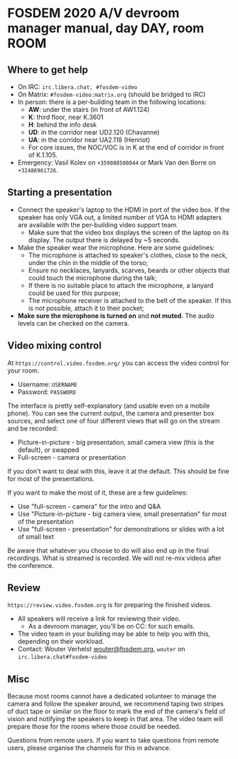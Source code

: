 # FOSDEM 2020 A/V devroom manager manual, day DAY, room ROOM
## Where to get help

* On IRC: `irc.libera.chat, #fosdem-video`
* On Matrix: `#fosdem-video:matrix.org` (should be bridged to IRC)
* In person: there is a per-building team in the following locations:
	* **AW**: under the stairs (in front of AW1.124)
	* **K**: third floor, near K.3601
	* **H**: behind the info desk
	* **UD**: in the corridor near UD2.120 (Chavanne)
	* **UA**: in the corridor near UA2.118 (Henriot)
	* For core issues, the NOC/VOC is in K at the end of corridor in front of K.1.105.
* Emergency: Vasil Kolev on `+359888508044` or Mark Van den Borre on `+32486961726`.

## Starting a presentation

* Connect the speaker's laptop to the HDMI in port of the video box. If the speaker has only VGA out, a limited number of VGA to HDMI adapters are available with the per-building video support team.
	* Make sure that the video box displays the screen of the laptop on its display. The output there is delayed by ~5 seconds.
* Make the speaker wear the microphone. Here are some guidelines:
	* The microphone is attached to speaker's clothes, close to the neck, under the chin in the middle of the torso;
	* Ensure no necklaces, lanyards, scarves, beards or other objects that could touch the microphone during the talk;
	* If there is no suitable place to attach the microphone, a lanyard could be used for this purpose;
	* The microphone receiver is attached to the belt of the speaker. If this is not possible, attach it to their pocket;
* **Make sure the microphone is turned on** and **not muted**. The audio levels can be checked on the camera.

## Video mixing control

At `https://control.video.fosdem.org/` you can access the video control for your room.

* Username: `USERNAME`
* Password: `PASSWORD`

The interface is pretty self-explanatory (and usable even on a mobile phone). You can see the current output, the camera and presenter box sources, and select one of four different views that will go on the stream and be recorded:

* Picture-in-picture - big presentation, small camera view (this is the default), or swapped
* Full-screen - camera or presentation

If you don't want to deal with this, leave it at the default. This should be fine for most of the presentations.

If you want to make the most of it, these are a few guidelines:

* Use "full-screen - camera" for the intro and Q&A
* Use "Picture-in-picture - big camera view, small presentation" for most of the presentation
* Use "full-screen - presentation" for demonstrations or slides with a lot of small text

Be aware that whatever you choose to do will also end up in the final recordings. What is streamed is recorded. We will not re-mix videos after the conference.

## Review

`https://review.video.fosdem.org` is for preparing the finished videos.

* All speakers will receive a link for reviewing their video.
	* As a devroom manager, you'll be on CC: for such emails.
* The video team in your building may be able to help you with this, depending on their workload.
* Contact: Wouter Verhelst <wouter@fosdem.org>, `wouter` on `irc.libera.chat#fosdem-video`

## Misc

Because most rooms cannot have a dedicated volunteer to manage the camera and follow the speaker around, we recommend taping two stripes of duct tape or similar on the floor to mark the end of the camera's field of vision and notifying the speakers to keep in that area. The video team will prepare those for the rooms where those could be needed.

Questions from remote users. If you want to take questions from remote users, please organise the channels for this in advance.
